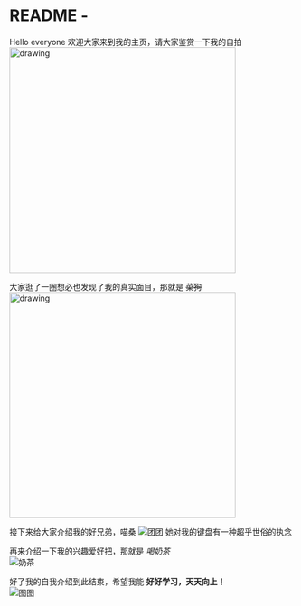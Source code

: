 # README -
Hello everyone
欢迎大家来到我的主页，请大家鉴赏一下我的自拍<br>
<img src="https://user-images.githubusercontent.com/40445770/167904579-f65310d7-ecbd-4078-9543-6b652e9eb315.jpg" alt="drawing" width="400"/>


大家逛了一圈想必也发现了我的真实面目，那就是 ~~菜狗~~<br>
<img src="https://user-images.githubusercontent.com/40445770/167905072-83a386ab-f065-4a03-8a52-5621674b8673.jpg" alt="drawing" width="400"/>

接下来给大家介绍我的好兄弟，喵桑
![团团](https://user-images.githubusercontent.com/40445770/167905148-20ef8d64-80ed-4e95-b658-cde10ba34375.jpg)
她对我的键盘有一种超乎世俗的执念

再来介绍一下我的兴趣爱好把，那就是 *喝奶茶*<br>
![奶茶](https://user-images.githubusercontent.com/40445770/167905390-915071e1-2798-4a85-900a-d3aeb9a481b0.jpg)

好了我的自我介绍到此结束，希望我能 **好好学习，天天向上！**<br>
![图图](https://user-images.githubusercontent.com/40445770/167905694-c8ead0b0-fa62-4b36-896c-e0ff2be4f357.jpg)
